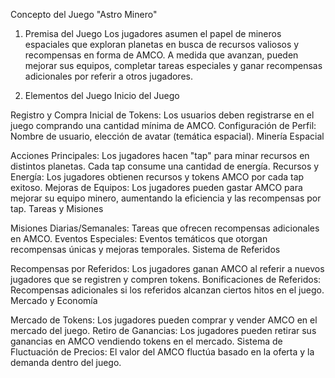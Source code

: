 Concepto del Juego "Astro Minero"
1. Premisa del Juego
Los jugadores asumen el papel de mineros espaciales que exploran planetas en busca de recursos valiosos y recompensas en forma de AMCO. A medida que avanzan, pueden mejorar sus equipos, completar tareas especiales y ganar recompensas adicionales por referir a otros jugadores.

2. Elementos del Juego
Inicio del Juego

Registro y Compra Inicial de Tokens: Los usuarios deben registrarse en el juego comprando una cantidad mínima de AMCO.
Configuración de Perfil: Nombre de usuario, elección de avatar (temática espacial).
Minería Espacial

Acciones Principales: Los jugadores hacen "tap" para minar recursos en distintos planetas. Cada tap consume una cantidad de energía.
Recursos y Energía: Los jugadores obtienen recursos y tokens AMCO por cada tap exitoso.
Mejoras de Equipos: Los jugadores pueden gastar AMCO para mejorar su equipo minero, aumentando la eficiencia y las recompensas por tap.
Tareas y Misiones

Misiones Diarias/Semanales: Tareas que ofrecen recompensas adicionales en AMCO.
Eventos Especiales: Eventos temáticos que otorgan recompensas únicas y mejoras temporales.
Sistema de Referidos

Recompensas por Referidos: Los jugadores ganan AMCO al referir a nuevos jugadores que se registren y compren tokens.
Bonificaciones de Referidos: Recompensas adicionales si los referidos alcanzan ciertos hitos en el juego.
Mercado y Economía

Mercado de Tokens: Los jugadores pueden comprar y vender AMCO en el mercado del juego.
Retiro de Ganancias: Los jugadores pueden retirar sus ganancias en AMCO vendiendo tokens en el mercado.
Sistema de Fluctuación de Precios: El valor del AMCO fluctúa basado en la oferta y la demanda dentro del juego.
